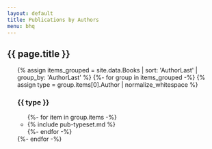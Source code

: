 ```yaml
---
layout: default
title: Publications by Authors
menu: bhq
---
```


## {{ page.title }}

<ul>
{% assign items_grouped = site.data.Books | sort: 'AuthorLast' | group_by: 'AuthorLast' %}
{%- for group in items_grouped -%}
{% assign type = group.items[0].Author | normalize_whitespace %}
<h3>{{ type }}</h3> 
<ul class="pubs">
{%- for item in group.items -%}
<li>
{% include pub-typeset.md %} 
</li>
{%- endfor -%}
</ul>
{%- endfor -%}